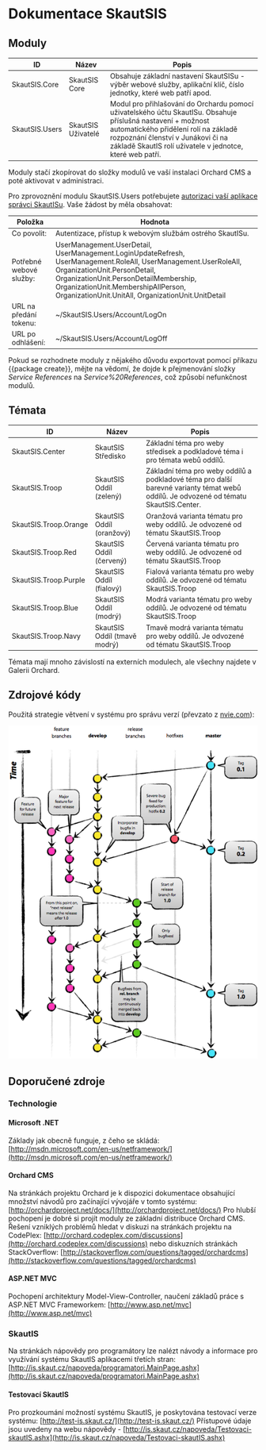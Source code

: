 # Dokumentace SkautSIS

## Moduly
| ID | Název | Popis |
| -- | ----- | ----- |
| SkautSIS.Core | SkautSIS Core | Obsahuje základní nastavení SkautSISu - výběr webové služby, aplikační klíč, číslo jednotky, které web patří apod.
| SkautSIS.Users | SkautSIS Uživatelé | Modul pro přihlašování do Orchardu pomocí uživatelského účtu SkautISu. Obsahuje příslušná nastavení + možnost automatického přidělení rolí na základě rozpoznání členství v Junákovi či na základě SkautIS rolí uživatele v jednotce, které web patří. |
Moduly stačí zkopírovat do složky modulů ve vaší instalaci Orchard CMS a poté aktivovat v administraci.

Pro zprovoznění modulu SkautSIS.Users potřebujete [autorizaci vaší aplikace správci SkautISu](http://is.skaut.cz/napoveda/programatori.1-zadost-o-registraci-vytvareneho-webu-v-testovacim-skautISu.ashx). Vaše žádost by měla obsahovat:

| Položka | Hodnota |
| ------- | ------- |
| Co povolit: | Autentizace, přístup k webovým službám ostrého SkautISu. |
| Potřebné webové služby: | UserManagement.UserDetail, UserManagement.LoginUpdateRefresh, UserManagement.RoleAll, UserManagement.UserRoleAll, OrganizationUnit.PersonDetail, OrganizationUnit.PersonDetailMembership, OrganizationUnit.MembershipAllPerson, OrganizationUnit.UnitAll, OrganizationUnit.UnitDetail |
| URL na předání tokenu: | ~/SkautSIS.Users/Account/LogOn |
| URL po odhlášení: | ~/SkautSIS.Users/Account/LogOff |

Pokud se rozhodnete moduly z nějakého důvodu exportovat pomocí příkazu {{package create}}, mějte na vědomí, že dojde k přejmenování složky _Service References_ na _Service%20References_, což způsobí nefunkčnost modulů.

## Témata
| ID | Název | Popis |
| -- | ----- | ----- |
| SkautSIS.Center | SkautSIS Středisko | Základní téma pro weby středisek a podkladové téma i pro témata webů oddílů. |
| SkautSIS.Troop | SkautSIS Oddíl (zelený) | Základní téma pro weby oddílů a podkladové téma pro další barevné varianty témat webů oddílů. Je odvozené od tématu SkautSIS.Center. |
| SkautSIS.Troop.Orange | SkautSIS Oddíl (oranžový) | Oranžová varianta tématu pro weby oddílů. Je odvozené od tématu SkautSIS.Troop |
| SkautSIS.Troop.Red | SkautSIS Oddíl (červený) | Červená varianta tématu pro weby oddílů. Je odvozené od tématu SkautSIS.Troop |
| SkautSIS.Troop.Purple | SkautSIS Oddíl (fialový) | Fialová varianta tématu pro weby oddílů. Je odvozené od tématu SkautSIS.Troop |
| SkautSIS.Troop.Blue | SkautSIS Oddíl (modrý) | Modrá varianta tématu pro weby oddílů. Je odvozené od tématu SkautSIS.Troop |
| SkautSIS.Troop.Navy | SkautSIS Oddíl (tmavě modrý) | Tmavě modrá varianta tématu pro weby oddílů. Je odvozené od tématu SkautSIS.Troop |
Témata mají mnoho závislostí na externích modulech, ale všechny najdete v Galerii Orchard.

## Zdrojové kódy
Použitá strategie větvení v systému pro správu verzí (převzato z [nvie.com](http://nvie.com/posts/a-successful-git-branching-model/)):

![](Documentation_git-branching.png)

## Doporučené zdroje

### Technologie
#### Microsoft .NET
Základy jak obecně funguje, z čeho se skládá:
[http://msdn.microsoft.com/en-us/netframework/](http://msdn.microsoft.com/en-us/netframework/)

#### Orchard CMS
Na stránkách projektu Orchard je k dispozici dokumentace obsahující množství návodů pro začínající vývojáře v tomto systému:
[http://orchardproject.net/docs/](http://orchardproject.net/docs/)
Pro hlubší pochopení je dobré si projít moduly ze základní distribuce Orchard CMS.
Řešení vzniklých problémů hledat v diskuzi na stránkách projektu na CodePlex:
[http://orchard.codeplex.com/discussions](http://orchard.codeplex.com/discussions)
nebo diskuzních stránkách StackOverflow:
[http://stackoverflow.com/questions/tagged/orchardcms](http://stackoverflow.com/questions/tagged/orchardcms)

#### ASP.NET MVC
Pochopení architektury Model-View-Controller, naučení základů práce s ASP.NET MVC Frameworkem:
[http://www.asp.net/mvc](http://www.asp.net/mvc)

### SkautIS
Na stránkách nápovědy pro programátory lze nalézt návody a informace pro využívání systému SkautIS aplikacemi třetích stran:
[http://is.skaut.cz/napoveda/programatori.MainPage.ashx](http://is.skaut.cz/napoveda/programatori.MainPage.ashx)

#### Testovací SkautIS
Pro prozkoumání možností systému SkautIS, je poskytována testovací verze systému:
[http://test-is.skaut.cz/](http://test-is.skaut.cz/)
Přístupové údaje jsou uvedeny na webu nápovědy - [http://is.skaut.cz/napoveda/Testovaci-skautIS.ashx](http://is.skaut.cz/napoveda/Testovaci-skautIS.ashx)